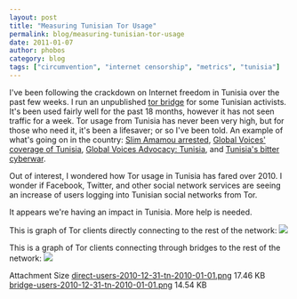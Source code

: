 ```yaml
---
layout: post
title: "Measuring Tunisian Tor Usage"
permalink: blog/measuring-tunisian-tor-usage
date: 2011-01-07
author: phobos
category: blog
tags: ["circumvention", "internet censorship", "metrics", "tunisia"]
---
```


I've been following the crackdown on Internet freedom in Tunisia over the past few weeks. I run an unpublished [tor bridge](https://www.torproject.org/docs/bridges.html.en) for some Tunisian activists. It's been used fairly well for the past 18 months, however it has not seen traffic for a week. Tor usage from Tunisia has never been very high, but for those who need it, it's been a lifesaver; or so I've been told. An example of what's going on in the country: [Slim Amamou arrested](http://jilliancyork.com/2011/01/06/tunisian-blogger-slim-amamou-arrested/), [Global Voices' coverage of Tunisia](http://globalvoicesonline.org/specialcoverage/tunisia-uprising-201011/), [Global Voices Advocacy: Tunisia](http://advocacy.globalvoicesonline.org/categories/countries/tunisia/), and [Tunisia's bitter cyberwar](http://english.aljazeera.net/indepth/features/2011/01/20111614145839362.html).

Out of interest, I wondered how Tor usage in Tunisia has fared over 2010. I wonder if Facebook, Twitter, and other social network services are seeing an increase of users logging into Tunisian social networks from Tor.

It appears we're having an impact in Tunisia. More help is needed.

This is graph of Tor clients directly connecting to the rest of the network:
 ![](https://blog.torproject.org/files/direct-users-2010-12-31-tn-2010-01-01.png)

This is a graph of Tor clients connecting through bridges to the rest of the network:
 ![](https://blog.torproject.org/files/bridge-users-2010-12-31-tn-2010-01-01.png)

<thead><tr>
<th>Attachment</th>
<th>Size</th> </tr></thead><tbody>
 <tr class="odd">
<td><a href="https://blog.torproject.org/files/direct-users-2010-12-31-tn-2010-01-01.png">direct-users-2010-12-31-tn-2010-01-01.png</a></td>
<td>17.46 KB</td> </tr>
 <tr class="even">
<td><a href="https://blog.torproject.org/files/bridge-users-2010-12-31-tn-2010-01-01.png">bridge-users-2010-12-31-tn-2010-01-01.png</a></td>
<td>14.54 KB</td> </tr>
</tbody>

